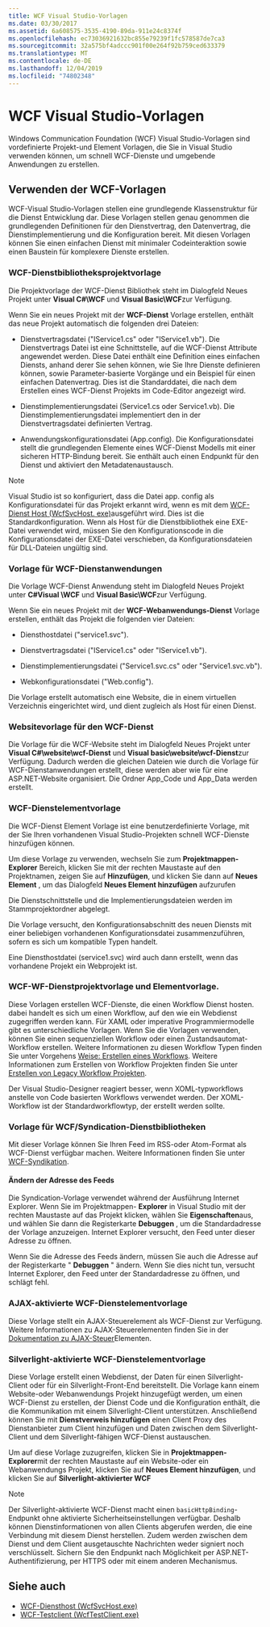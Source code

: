 ```yaml
---
title: WCF Visual Studio-Vorlagen
ms.date: 03/30/2017
ms.assetid: 6a608575-3535-4190-89da-911e24c8374f
ms.openlocfilehash: ec73036921632bc855e79239f1fc578587de7ca3
ms.sourcegitcommit: 32a575bf4adccc901f00e264f92b759ced633379
ms.translationtype: MT
ms.contentlocale: de-DE
ms.lasthandoff: 12/04/2019
ms.locfileid: "74802348"
---
```

# <a name="wcf-visual-studio-templates"></a>WCF Visual Studio-Vorlagen
Windows Communication Foundation (WCF) Visual Studio-Vorlagen sind vordefinierte Projekt-und Element Vorlagen, die Sie in Visual Studio verwenden können, um schnell WCF-Dienste und umgebende Anwendungen zu erstellen.  
  
## <a name="using-the-wcf-templates"></a>Verwenden der WCF-Vorlagen  
 WCF-Visual Studio-Vorlagen stellen eine grundlegende Klassenstruktur für die Dienst Entwicklung dar. Diese Vorlagen stellen genau genommen die grundlegenden Definitionen für den Dienstvertrag, den Datenvertrag, die Dienstimplementierung und die Konfiguration bereit. Mit diesen Vorlagen können Sie einen einfachen Dienst mit minimaler Codeinteraktion sowie einen Baustein für komplexere Dienste erstellen.  
  
### <a name="wcf-service-library-project-template"></a>WCF-Dienstbibliotheksprojektvorlage  
 Die Projektvorlage der WCF-Dienst Bibliothek steht im Dialogfeld Neues Projekt unter **Visual C#\WCF** und **Visual Basic\WCF**zur Verfügung.  
  
 Wenn Sie ein neues Projekt mit der **WCF-Dienst** Vorlage erstellen, enthält das neue Projekt automatisch die folgenden drei Dateien:  
  
- Dienstvertragsdatei ("IService1.cs" oder "IService1.vb"). Die Dienstvertrags Datei ist eine Schnittstelle, auf die WCF-Dienst Attribute angewendet werden. Diese Datei enthält eine Definition eines einfachen Diensts, anhand derer Sie sehen können, wie Sie Ihre Dienste definieren können, sowie Parameter-basierte Vorgänge und ein Beispiel für einen einfachen Datenvertrag. Dies ist die Standarddatei, die nach dem Erstellen eines WCF-Dienst Projekts im Code-Editor angezeigt wird.  
  
- Dienstimplementierungsdatei (Service1.cs oder Service1.vb). Die Dienstimplementierungsdatei implementiert den in der Dienstvertragsdatei definierten Vertrag.  
  
- Anwendungskonfigurationsdatei (App.config). Die Konfigurationsdatei stellt die grundlegenden Elemente eines WCF-Dienst Modells mit einer sicheren HTTP-Bindung bereit. Sie enthält auch einen Endpunkt für den Dienst und aktiviert den Metadatenaustausch.  
  
> [!NOTE]
> Visual Studio ist so konfiguriert, dass die Datei app. config als Konfigurationsdatei für das Projekt erkannt wird, wenn es mit dem [WCF-Dienst Host (WcfSvcHost. exe)](wcf-service-host-wcfsvchost-exe.md)ausgeführt wird. Dies ist die Standardkonfiguration. Wenn als Host für die Dienstbibliothek eine EXE-Datei verwendet wird, müssen Sie den Konfigurationscode in die Konfigurationsdatei der EXE-Datei verschieben, da Konfigurationsdateien für DLL-Dateien ungültig sind.  
  
### <a name="wcf-service-application-template"></a>Vorlage für WCF-Dienstanwendungen  
 Die Vorlage WCF-Dienst Anwendung steht im Dialogfeld Neues Projekt unter  **C#Visual \WCF** und **Visual Basic\WCF**zur Verfügung.  
  
 Wenn Sie ein neues Projekt mit der **WCF-Webanwendungs-Dienst** Vorlage erstellen, enthält das Projekt die folgenden vier Dateien:  
  
- Diensthostdatei ("service1.svc").  
  
- Dienstvertragsdatei ("IService1.cs" oder "IService1.vb").  
  
- Dienstimplementierungsdatei ("Service1.svc.cs" oder "Service1.svc.vb").  
  
- Webkonfigurationsdatei ("Web.config").  
  
 Die Vorlage erstellt automatisch eine Website, die in einem virtuellen Verzeichnis eingerichtet wird, und dient zugleich als Host für einen Dienst.  
  
### <a name="wcf-web-site-template"></a>Websitevorlage für den WCF-Dienst  
 Die Vorlage für die WCF-Website steht im Dialogfeld Neues Projekt unter **Visual C#\website\wcf-Dienst** und **Visual basic\website\wcf-Dienst**zur Verfügung. Dadurch werden die gleichen Dateien wie durch die Vorlage für WCF-Dienstanwendungen erstellt, diese werden aber wie für eine ASP.NET-Website organisiert. Die Ordner App_Code und App_Data werden erstellt.  
  
### <a name="wcf-service-item-template"></a>WCF-Dienstelementvorlage  
 Die WCF-Dienst Element Vorlage ist eine benutzerdefinierte Vorlage, mit der Sie Ihren vorhandenen Visual Studio-Projekten schnell WCF-Dienste hinzufügen können.  
  
 Um diese Vorlage zu verwenden, wechseln Sie zum **Projektmappen-Explorer** Bereich, klicken Sie mit der rechten Maustaste auf den Projektnamen, zeigen Sie auf **Hinzufügen**, und klicken Sie dann auf **Neues Element** , um das Dialogfeld **Neues Element hinzufügen** aufzurufen  
  
 Die Dienstschnittstelle und die Implementierungsdateien werden im Stammprojektordner abgelegt.  
  
 Die Vorlage versucht, den Konfigurationsabschnitt des neuen Diensts mit einer beliebigen vorhandenen Konfigurationsdatei zusammenzuführen, sofern es sich um kompatible Typen handelt.  
  
 Eine Diensthostdatei (service1.svc) wird auch dann erstellt, wenn das vorhandene Projekt ein Webprojekt ist.  
  
### <a name="wcf-wf-service-project-and-item-template"></a>WCF-WF-Dienstprojektvorlage und Elementvorlage.  
 Diese Vorlagen erstellen WCF-Dienste, die einen Workflow Dienst hosten. dabei handelt es sich um einen Workflow, auf den wie ein Webdienst zugegriffen werden kann. Für XAML oder imperative Programmiermodelle gibt es unterschiedliche Vorlagen. Wenn Sie die Vorlagen verwenden, können Sie einen sequenziellen Workflow oder einen Zustandsautomat-Workflow erstellen. Weitere Informationen zu diesen Workflow Typen finden Sie unter Vorgehens [Weise: Erstellen eines Workflows](../windows-workflow-foundation/how-to-create-a-workflow.md). Weitere Informationen zum Erstellen von Workflow Projekten finden Sie unter [Erstellen von Legacy Workflow Projekten](/visualstudio/workflow-designer/developing-applications-with-the-workflow-designer).  
  
 Der Visual Studio-Designer reagiert besser, wenn XOML-typworkflows anstelle von Code basierten Workflows verwendet werden. Der XOML-Workflow ist der Standardworkflowtyp, der erstellt werden sollte.  
  
### <a name="wcf-syndication-service-library-template"></a>Vorlage für WCF/Syndication-Dienstbibliotheken  
 Mit dieser Vorlage können Sie Ihren Feed im RSS-oder Atom-Format als WCF-Dienst verfügbar machen. Weitere Informationen finden Sie unter [WCF-Syndikation](./feature-details/wcf-syndication.md).  
  
#### <a name="changing-the-address-of-the-feed"></a>Ändern der Adresse des Feeds  
 Die Syndication-Vorlage verwendet während der Ausführung Internet Explorer. Wenn Sie im Projektmappen- **Explorer** in Visual Studio mit der rechten Maustaste auf das Projekt klicken, wählen Sie **Eigenschaften**aus, und wählen Sie dann die Registerkarte **Debuggen** , um die Standardadresse der Vorlage anzuzeigen. Internet Explorer versucht, den Feed unter dieser Adresse zu öffnen.  
  
 Wenn Sie die Adresse des Feeds ändern, müssen Sie auch die Adresse auf der Registerkarte " **Debuggen** " ändern. Wenn Sie dies nicht tun, versucht Internet Explorer, den Feed unter der Standardadresse zu öffnen, und schlägt fehl.  
  
### <a name="ajax-enabled-wcf-service-item-template"></a>AJAX-aktivierte WCF-Dienstelementvorlage  
 Diese Vorlage stellt ein AJAX-Steuerelement als WCF-Dienst zur Verfügung. Weitere Informationen zu AJAX-Steuerelementen finden Sie in der [Dokumentation zu AJAX-Steuer](https://docs.microsoft.com/aspnet/ajax/)Elementen.  
  
### <a name="silverlight-enabled-wcf-service-item-template"></a>Silverlight-aktivierte WCF-Dienstelementvorlage  
 Diese Vorlage erstellt einen Webdienst, der Daten für einen Silverlight-Client oder für ein Silverlight-Front-End bereitstellt. Die Vorlage kann einem Website-oder Webanwendungs Projekt hinzugefügt werden, um einen WCF-Dienst zu erstellen, der Dienst Code und die Konfiguration enthält, die die Kommunikation mit einem Silverlight-Client unterstützen. Anschließend können Sie mit **Dienstverweis hinzufügen** einen Client Proxy des Dienstanbieter zum Client hinzufügen und Daten zwischen dem Silverlight-Client und dem Silverlight-fähigen WCF-Dienst austauschen.  
  
 Um auf diese Vorlage zuzugreifen, klicken Sie in **Projektmappen-Explorer**mit der rechten Maustaste auf ein Website-oder ein Webanwendungs Projekt, klicken Sie auf **Neues Element hinzufügen**, und klicken Sie auf **Silverlight-aktivierter WCF**  
  
> [!NOTE]
> Der Silverlight-aktivierte WCF-Dienst macht einen `basicHttpBinding`-Endpunkt ohne aktivierte Sicherheitseinstellungen verfügbar. Deshalb können Dienstinformationen von allen Clients abgerufen werden, die eine Verbindung mit diesem Dienst herstellen. Zudem werden zwischen dem Dienst und dem Client ausgetauschte Nachrichten weder signiert noch verschlüsselt. Sichern Sie den Endpunkt nach Möglichkeit per ASP.NET-Authentifizierung, per HTTPS oder mit einem anderen Mechanismus.  
  
## <a name="see-also"></a>Siehe auch

- [WCF-Diensthost (WcfSvcHost.exe)](wcf-service-host-wcfsvchost-exe.md)
- [WCF-Testclient (WcfTestClient.exe)](wcf-test-client-wcftestclient-exe.md)
